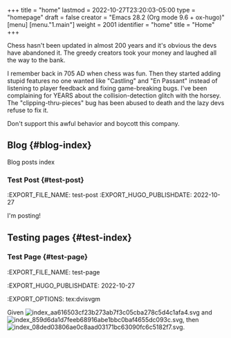 +++
title = "home"
lastmod = 2022-10-27T23:20:03-05:00
type = "homepage"
draft = false
creator = "Emacs 28.2 (Org mode 9.6 + ox-hugo)"
[menu]
  [menu."1.main"]
    weight = 2001
    identifier = "home"
    title = "Home"
+++

Chess hasn't been updated in almost 200 years and it's obvious the devs have abandoned it. The greedy creators took your money and laughed all the way to the bank.

I remember back in 705 AD when chess was fun. Then they started adding stupid features no one wanted like "Castling" and "En Passant" instead of listening to player feedback and fixing game-breaking bugs. I've been complaining for YEARS about the collision-detection glitch with the horsey. The "clipping-thru-pieces" bug has been abused to death and the lazy devs refuse to fix it.

Don't support this awful behavior and boycott this company.


## Blog {#blog-index}

Blog posts index


### Test Post {#test-post}

:EXPORT_FILE_NAME: test-post
:EXPORT_HUGO_PUBLISHDATE: 2022-10-27

I'm posting!


## Testing pages {#test-index}


### Test Page {#test-page}

:EXPORT_FILE_NAME: test-page

:EXPORT_HUGO_PUBLISHDATE: 2022-10-27

:EXPORT_OPTIONS: tex:dvisvgm

Given <img src="/ltximg/index_aa616503cf23b273ab7f3c05cba278c5d4c1afa4.svg" alt="index_aa616503cf23b273ab7f3c05cba278c5d4c1afa4.svg" class="org-svg" /> and <img src="/ltximg/index_859d6da1d7feeb68916abe1bbc0baf4655dc093c.svg" alt="index_859d6da1d7feeb68916abe1bbc0baf4655dc093c.svg" class="org-svg" />, then <img src="/ltximg/index_08ded03806ae0c8aad03171bc63090fc6c5182f7.svg" alt="index_08ded03806ae0c8aad03171bc63090fc6c5182f7.svg" class="org-svg" />.
